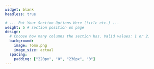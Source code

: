 ```yaml
---
widget: blank
headless: true

# ... Put Your Section Options Here (title etc.) ...
weight: 5 # section position on page
design:
  # Choose how many columns the section has. Valid values: 1 or 2.
  background: 
    image: Tomo.png
    image_size: actual
  spacing:
    padding: ["220px", "0", "230px", "0"]
---
```

